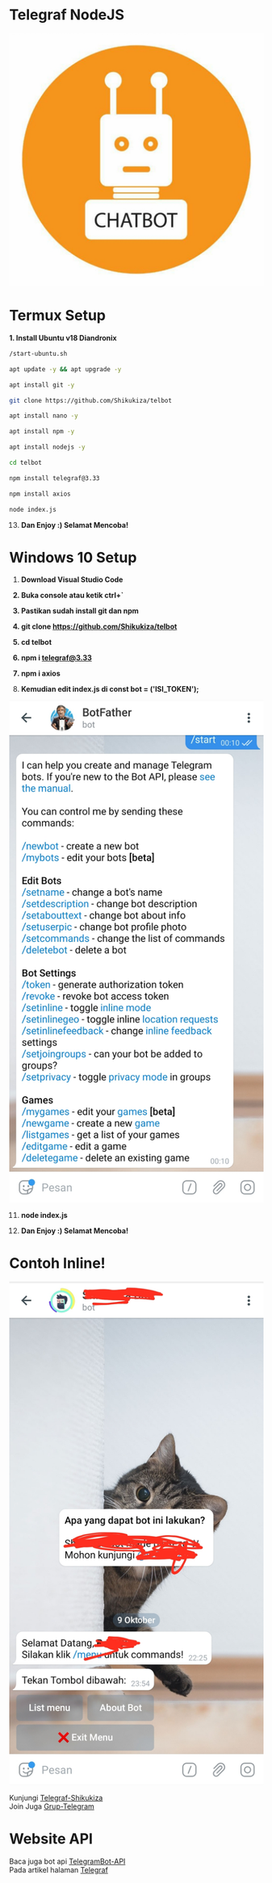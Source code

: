 # Telegraf NodeJS

![screenshot](Screenshot_20201009-220816_WhatsApp.jpg)

# Termux Setup
<b>1. Install Ubuntu v18 Diandronix</b>
```bash
/start-ubuntu.sh
```
```bash
apt update -y && apt upgrade -y
```
```bash
apt install git -y
```
```bash
git clone https://github.com/Shikukiza/telbot
```
```bash
apt install nano -y
```
```bash
apt install npm -y
```
```bash
apt install nodejs -y
```
```bash
cd telbot
```
```bash
npm install telegraf@3.33
```
```bash
npm install axios
```
```bash
node index.js
```

13. <b>Dan Enjoy :) Selamat Mencoba!</b>

# Windows 10 Setup

1. <b>Download Visual Studio Code<b>

2. <b>Buka console atau ketik ctrl+`</b>

3. <b>Pastikan sudah install git dan npm</b>

4. <b>git clone https://github.com/Shikukiza/telbot</b>

5. <b>cd telbot</b>

6. <b>npm i telegraf@3.33</b>

7. <b>npm i axios</b>

10. </b>Kemudian edit index.js di const bot = ('ISI_TOKEN');</b>

![screenshot](Screenshot_20201010-001025_Telegram.jpg)

11. <b>node index.js</b>

12. <b>Dan Enjoy :) Selamat Mencoba!</b>

# Contoh Inline!

![screenshot](Screenshot_20201009-235539_Telegram.jpg)

Kunjungi <a href="https://github.com/Shikukiza/telegraf_bot">Telegraf-Shikukiza</a>
<br/>
Join Juga <a href="https://t.me/shikukiza_nodejs">Grup-Telegram</a>

# Website API
Baca juga bot api <a href="https://core.telegram.org/bots/api">TelegramBot-API</a>
<br>
Pada artikel halaman <a href="https://telegraf.js.org/#/">Telegraf</a>

